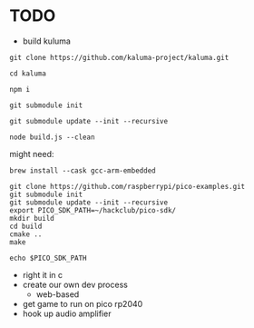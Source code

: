 # TODO

- build kuluma

```
git clone https://github.com/kaluma-project/kaluma.git
```

```
cd kaluma
```

```
npm i
```

```
git submodule init
```

```
git submodule update --init --recursive
```

```
node build.js --clean
```

might need:

```
brew install --cask gcc-arm-embedded
```


```
git clone https://github.com/raspberrypi/pico-examples.git
git submodule init
git submodule update --init --recursive
export PICO_SDK_PATH=~/hackclub/pico-sdk/
mkdir build
cd build
cmake ..
make
```

```
echo $PICO_SDK_PATH
```

- right it in c
- create our own dev process
  - web-based
- get game to run on pico rp2040
- hook up audio amplifier